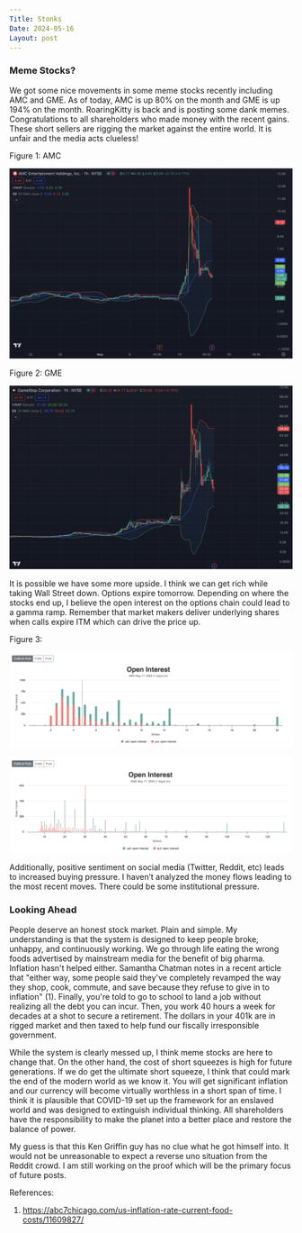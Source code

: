 ```yaml
---
Title: Stonks
Date: 2024-05-16
Layout: post
---
```


### Meme Stocks?

We got some nice movements in some meme stocks recently including AMC and GME. 
As of today, AMC is up 80% on the month and GME is up 194% on the month. 
RoaringKitty is back and is posting some dank memes. 
Congratulations to all shareholders who made money with the recent gains. 
These short sellers are rigging the market against the entire world. 
It is unfair and the media acts clueless!

Figure 1: AMC

![amc](/assets/images/AMCchart.png)

Figure 2: GME

![gme](/assets/images/GMEchart.png)

It is possible we have some more upside. 
I think we can get rich while taking Wall Street down. 
Options expire tomorrow. 
Depending on where the stocks end up, I believe the open interest on the options chain could lead to a gamma ramp. 
Remember that market makers deliver underlying shares when calls expire ITM which can drive the price up.

Figure 3: 

![openint](/assets/images/OpenInterestAMC.png)

![openint2](/assets/images/OpenInterestGME.png)

Additionally, positive sentiment on social media (Twitter, Reddit, etc) leads to increased buying pressure. 
I haven’t analyzed the money flows leading to the most recent moves. 
There could be some institutional pressure.

### Looking Ahead

People deserve an honest stock market. 
Plain and simple. 
My understanding is that the system is designed to keep people broke, unhappy, and continuously working. 
We go through life eating the wrong foods advertised by mainstream media for the benefit of big pharma. 
Inflation hasn't helped either. 
Samantha Chatman notes in a recent article that "either way, some people said they've completely revamped the way they shop, cook, commute, and save because they refuse to give in to inflation" (1).
Finally, you're told to go to school to land a job without realizing all the debt you can incur. 
Then, you work 40 hours a week for decades at a shot to secure a retirement. 
The dollars in your 401k are in rigged market and then taxed to help fund our fiscally irresponsible government. 

While the system is clearly messed up, I think meme stocks are here to change that. 
On the other hand, the cost of short squeezes is high for future generations.
If we do get the ultimate short squeeze, I think that could mark the end of the modern world as we know it. 
You will get significant inflation and our currency will become virtually worthless in a short span of time. 
I think it is plausible that COVID-19 set up the framework for an enslaved world and was designed to extinguish individual thinking. 
All shareholders have the responsibility to make the planet into a better place and restore the balance of power.

My guess is that this Ken Griffin guy has no clue what he got himself into. It would not be unreasonable to expect a reverse uno situation from the Reddit crowd. I am still working on the proof which will be the primary focus of future posts.

References:

1. https://abc7chicago.com/us-inflation-rate-current-food-costs/11609827/
